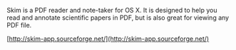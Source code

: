 

Skim is a PDF reader and note-taker for OS X. It is designed to help you read and annotate scientific papers in PDF, but is also great for viewing any PDF file.

[http://skim-app.sourceforge.net/](http://skim-app.sourceforge.net/)


